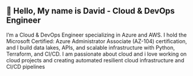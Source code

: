## 👋 Hello, My name is David - Cloud & DevOps Engineer

I’m a Cloud & DevOps Engineer specializing in Azure and AWS. I hold the Microsoft Certified: Azure Administrator Associate (AZ-104) certification, and I build data lakes, APIs, and scalable infrastructure with Python, Terraform, and CI/CD.
I am passionate about cloud and i love working on cloud projects and creating automated resilient cloud infrastructure and CI/CD pipelines 
